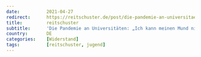 ```yaml
---
date:          2021-04-27
redirect:      https://reitschuster.de/post/die-pandemie-an-universitaetenich-kann-meinen-mund-nicht-mehr-halten-ohne-daran-zu-erkranken/
title:         reitschuster
subtitle:      'Die Pandemie an Universitäten: „Ich kann meinen Mund nicht mehr halten, ohne daran zu erkranken“'
country:       DE
categories:    [Widerstand]
tags:          [reitschuster, jugend]
---
```

